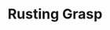---
title: "Rusting Grasp"

spell:
  schools:
    - name:        "Transmutation"
      subschools:  []
      descriptors: []
  classes:
    - name:  "Druid"
      abbr:  "Drd"
      level: 4
  components:         [V, S, DF]
  castingTime:        "1 standard action"
  range:              "Touch"
  target:             "One nonmagical ferrous object (or the volume of the object within 3 ft. of the touched point) or one ferrous creature"
  duration:           "See text"
  savingThrow:        "None"
  spellResistance:    "No"
  description:        |
    Any iron or iron alloy item you touch becomes instantaneously rusted, pitted, and worthless, effectively destroyed. If the item is so large that it cannot fit within a 3-foot radius a 3-foot-radius volume of the metal is rusted and destroyed. Magic items made of metal are immune to this spell.

    You may employ rusting grasp in combat with a successful melee touch attack. Rusting grasp used in this way instantaneously destroys {% die_roll 1 6 0 %} points of Armor Class gained from metal armor (to the maximum amount of protection the armor offered) through corrosion.

    Weapons in use by an opponent targeted by the spell are more difficult to grasp. You must succeed on a melee touch attack against the weapon. A metal weapon that is hit is destroyed.

    **Note:** Striking at an opponent's weapon provokes an attack of opportunity. Also, you must touch the weapon and not the other way around.

    Against a ferrous creature, rusting grasp instantaneously deals {% die_roll 3 6 0 %} points of damage +1 per caster level (maximum +15) per successful attack. The spell lasts for 1 round per level, and you can make one melee touch attack per round.
---